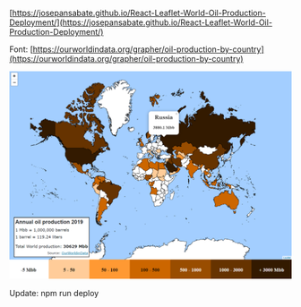 [https://josepansabate.github.io/React-Leaflet-World-Oil-Production-Deployment/](https://josepansabate.github.io/React-Leaflet-World-Oil-Production-Deployment/)


Font: 
[https://ourworldindata.org/grapher/oil-production-by-country](https://ourworldindata.org/grapher/oil-production-by-country)

<p align="center">
<img   src="./img/mostra.PNG">
</p>

Update:
npm run deploy 